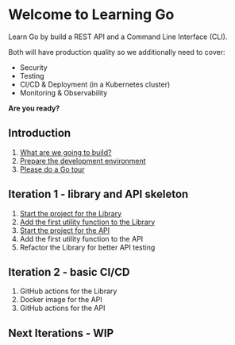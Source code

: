 # Welcome to Learning Go

Learn Go by build a REST API and a Command Line Interface (CLI).

Both will have production quality so we additionally need to cover:
* Security
* Testing
* CI/CD & Deployment (in a Kubernetes cluster)
* Monitoring & Observability

__Are you ready?__

## Introduction

1. [What are we going to build?](intro-what-are-we-going-to-build.md)
1. [Prepare the development environment](intro-prepare-dev-env.md)
1. [Please do a Go tour](intro-go-tour.md)

## Iteration 1 - library and API skeleton

1. [Start the project for the Library](lib-start-the-project.md)
1. [Add the first utility function to the Library](lib-add-first-utility-function.md)
1. [Start the project for the API](api-start-the-project.md)
1. Add the first utility function to the API
1. Refactor the Library for better API testing

## Iteration 2 - basic CI/CD
1. GitHub actions for the Library
1. Docker image for the API
1. GitHub actions for the API

## Next Iterations - WIP
